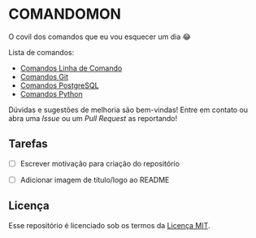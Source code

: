 # COMANDOMON

O covil dos comandos que eu vou esquecer um dia :joy:

Lista de comandos:

- [Comandos Linha de Comando](comandos_linha_comando.md)
- [Comandos Git](comandos_git.md)
- [Comandos PostgreSQL](comandos_postgresql.md)
- [Comandos Python](comandos_python.md)

Dúvidas e sugestões de melhoria são bem-vindas! Entre em contato ou abra uma *Issue* ou um *Pull Request* as reportando!



## Tarefas

- [ ] Escrever motivação para criação do repositório
- [ ] Adicionar imagem de título/logo ao README



## Licença

Esse repositório é licenciado sob os termos da [Licença MIT](LICENSE).

